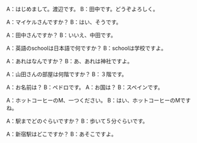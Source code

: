 A：はじめまして。渡辺です。
B：田中です。どうぞよろしく。

A：マイケルさんですか？
B：はい、そうです。

A：田中さんですか？
B：いいえ、中田です。

A：英語のschoolは日本語で何ですか？
B：schoolは学校ですよ。

A：あれはなんですか？
B：あ、あれは神社ですよ。

A：山田さんの部屋は何階ですか？
B：３階です。

A：お名前は？
B：ペドロです。
A：お国は？
B：スペインです。

A：ホットコーヒーのM、一つください。
B：はい、ホットコーヒーのMですね。

A：駅までどのぐらいですか？
B：歩いて５分ぐらいです。

A：新宿駅はどこですか？
B：あそこですよ。
